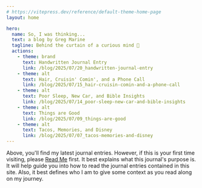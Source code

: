 ```yaml
---
# https://vitepress.dev/reference/default-theme-home-page
layout: home

hero:
  name: So, I was thinking...
  text: a blog by Greg Marine
  tagline: Behind the curtain of a curious mind 🤔
  actions:
    - theme: brand
      text: Handwritten Journal Entry
      link: /blog/2025/07/20_handwritten-journal-entry
    - theme: alt
      text: Hair, Cruisin' Comin', and a Phone Call
      link: /blog/2025/07/15_hair-cruisin-comin-and-a-phone-call
    - theme: alt
      text: Poor Sleep, New Car, and Bible Insights
      link: /blog/2025/07/14_poor-sleep-new-car-and-bible-insights
    - theme: alt
      text: Things are Good
      link: /blog/2025/07/09_things-are-good
    - theme: alt
      text: Tacos, Memories, and Disney
      link: /blog/2025/07/07_tacos-memories-and-disney
---
```


Above, you'll find my latest journal entries. However, if this is your first time visiting, please [Read Me](read-me) first. It best explains what this journal's purpose is. It will help guide you into how to read the journal entries contained in this site. Also, it best defines who I am to give some context as you read along on my journey.